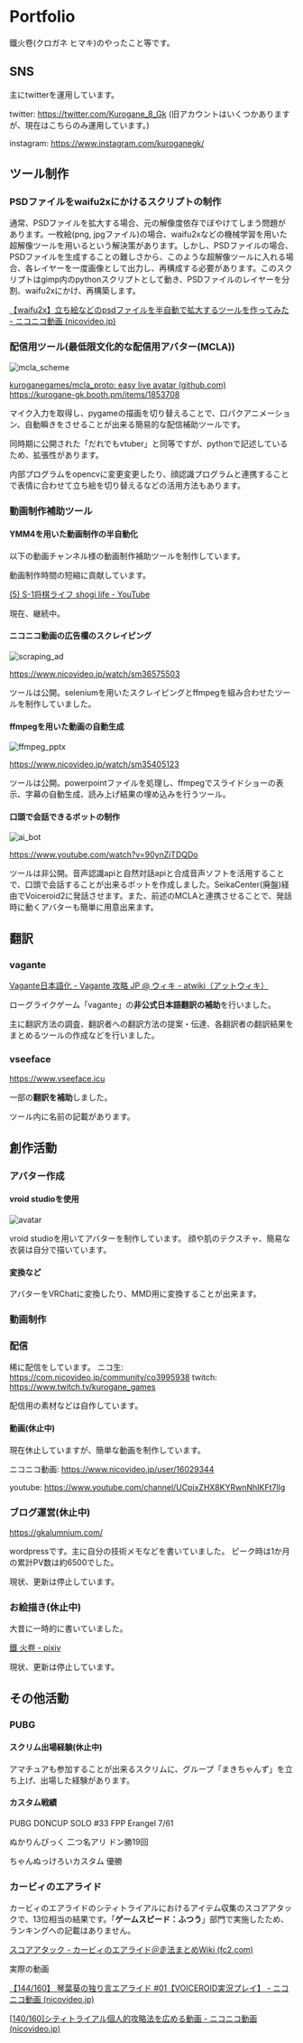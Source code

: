 # Portfolio

鐵火卷(クロガネ ヒマキ)のやったこと等です。 





## SNS

主にtwitterを運用しています。

twitter: https://twitter.com/Kurogane_8_Gk (旧アカウントはいくつかありますが、現在はこちらのみ運用しています。)

instagram: https://www.instagram.com/kuroganegk/



## ツール制作

### PSDファイルをwaifu2xにかけるスクリプトの制作

通常、PSDファイルを拡大する場合、元の解像度依存でぼやけてしまう問題があります。一枚絵(png, jpgファイル)の場合、waifu2xなどの機械学習を用いた超解像ツールを用いるという解決策があります。しかし、PSDファイルの場合、PSDファイルを生成することの難しさから、このような超解像ツールに入れる場合、各レイヤーを一度画像として出力し、再構成する必要があります。このスクリプトはgimp内のpythonスクリプトとして動き、PSDファイルのレイヤーを分割、waifu2xにかけ、再構築します。

[【waifu2x】立ち絵などのpsdファイルを半自動で拡大するツールを作ってみた - ニコニコ動画 (nicovideo.jp)](https://www.nicovideo.jp/watch/sm35618128)



### 配信用ツール(最低限文化的な配信用アバター(MCLA))

![mcla_scheme](https://user-images.githubusercontent.com/37547447/177958049-bd729599-1f44-4db8-ae7a-99b69016e2e8.png)

[kuroganegames/mcla_proto: easy live avatar (github.com)](https://github.com/kuroganegames/mcla_proto)
https://kurogane-gk.booth.pm/items/1853708

マイク入力を取得し、pygameの描画を切り替えることで、口パクアニメーション、自動瞬きをさせることが出来る簡易的な配信補助ツールです。

同時期に公開された「だれでもvtuber」と同等ですが、pythonで記述しているため、拡張性があります。

内部プログラムをopencvに変更変更したり、顔認識プログラムと連携することで表情に合わせて立ち絵を切り替えるなどの活用方法もあります。



### 動画制作補助ツール

#### YMM4を用いた動画制作の半自動化

以下の動画チャンネル様の動画制作補助ツールを制作しています。

動画制作時間の短縮に貢献しています。

[(5) S-1将棋ライフ shogi life - YouTube](https://www.youtube.com/channel/UCETi9J2H4BOKqK8Av2MDDmg)

現在、継続中。



#### ニコニコ動画の広告欄のスクレイピング

![scraping_ad](https://user-images.githubusercontent.com/37547447/177958044-7ccf9810-4b3d-4cdb-8b53-7288ce93da8e.png)

https://www.nicovideo.jp/watch/sm36575503

ツールは公開。seleniumを用いたスクレイピングとffmpegを組み合わせたツールを制作していました。



#### ffmpegを用いた動画の自動生成

![ffmpeg_pptx](https://user-images.githubusercontent.com/37547447/177958038-7cc6ad0c-0c41-487f-b63d-762d143949ac.png)

https://www.nicovideo.jp/watch/sm35405123

ツールは公開。powerpointファイルを処理し、ffmpegでスライドショーの表示、字幕の自動生成、読み上げ結果の埋め込みを行うツール。

#### 口頭で会話できるボットの制作

![ai_bot](https://user-images.githubusercontent.com/37547447/177958032-6e3d632e-ef05-42b9-bdab-7108c4cc60d2.png)

https://www.youtube.com/watch?v=90ynZiTDQDo

ツールは非公開。音声認識apiと自然対話apiと合成音声ソフトを活用することで、口頭で会話することが出来るボットを作成しました。SeikaCenter(廃盤)経由でVoiceroid2に発話させます。また、前述のMCLAと連携させることで、発話時に動くアバターも簡単に用意出来ます。



## 翻訳

### vagante

[Vagante日本語化 - Vagante 攻略 JP @ ウィキ - atwiki（アットウィキ）](https://w.atwiki.jp/vagante_jp/pages/46.html)

ローグライクゲーム「vagante」の**非公式日本語翻訳の補助**を行いました。

主に翻訳方法の調査、翻訳者への翻訳方法の提案・伝達、各翻訳者の翻訳結果をまとめるツールの作成などを行いました。

### vseeface

https://www.vseeface.icu

一部の**翻訳を補助**しました。

ツール内に名前の記載があります。





## 創作活動

### アバター作成

#### vroid studioを使用

![avatar](https://user-images.githubusercontent.com/37547447/177962028-0b57d1de-c52c-48de-b49d-734299a7b61d.jpg)

vroid studioを用いてアバターを制作しています。
顔や肌のテクスチャ、簡易な衣装は自分で描いています。


#### 変換など

アバターをVRChatに変換したり、MMD用に変換することが出来ます。



### 動画制作

### 配信

稀に配信をしています。
ニコ生: https://com.nicovideo.jp/community/co3995938
twitch: https://www.twitch.tv/kurogane_games

配信用の素材などは自作しています。



#### 動画(休止中)

現在休止していますが、簡単な動画を制作しています。

ニコニコ動画: https://www.nicovideo.jp/user/16029344

youtube: https://www.youtube.com/channel/UCpixZHX8KYRwnNhIKFt7lIg



### ブログ運営(休止中)

https://gkalumnium.com/

wordpressです。主に自分の技術メモなどを書いていました。
ピーク時は1か月の累計PV数は約6500でした。

現状、更新は停止しています。



### お絵描き(休止中)

大昔に一時的に書いていました。

[鐵 火卷 - pixiv](https://www.pixiv.net/users/564438)

現状、更新は停止しています。



## その他活動

### PUBG

#### スクリム出場経験(休止中)

アマチュアも参加することが出来るスクリムに、グループ「まきちゃんず」を立ち上げ、出場した経験があります。

#### カスタム戦績

PUBG DONCUP SOLO #33 FPP Erangel 7/61

ぬかりんぴっく 二つ名アリ ドン勝19回

ちゃんぬっけろいカスタム 優勝



### カービィのエアライド

カービィのエアライドのシティトライアルにおけるアイテム収集のスコアアタックで、13位相当の結果です。「**ゲームスピード：ふつう**」部門で実施したため、ランキングへの記載はありません。

[スコアアタック - カービィのエアライド＠走法まとめWiki (fc2.com)](https://airride.wiki.fc2.com/wiki/スコアアタック)

実際の動画

[【144/160】 琴葉葵の独り言エアライド #01【VOICEROID実況プレイ】 - ニコニコ動画 (nicovideo.jp)](https://www.nicovideo.jp/watch/sm36819928)

[[140/160\]シティトライアル個人的攻略法を広める動画 - ニコニコ動画 (nicovideo.jp)](https://www.nicovideo.jp/watch/sm33641639)
